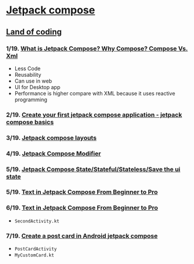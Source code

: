 # [Jetpack compose](https://www.youtube.com/playlist?list=PLzZEuVaFb9Ezi6LVAuEgzENCj8-032m_o)

## [Land of coding](https://www.youtube.com/@Landofcoding)

### 1/19. [What is Jetpack Compose? Why Compose? Compose Vs. Xml](https://youtu.be/k02U6T1qn_Y?si=qcID3cjO5Ok89c5S)
* Less Code
* Reusability
* Can use in web 
* UI for Desktop app
* Performance is higher compare with XML because it uses reactive programming


### 2/19. [Create your first jetpack compose application - jetpack compose basics](https://youtu.be/iEsa0M1-l6A?si=rKoSLqf_OKZ35E-K)


### 3/19. [Jetpack compose layouts](https://youtu.be/asxCEOl27Io?si=SODNTsZzXsSol7Yz)


### 4/19. [Jetpack Compose Modifier](https://youtu.be/vM0XhUOhnVI?si=K5EDJzXCFfWwKXeF)


### 5/19. [Jetpack Compose State/Stateful/Stateless/Save the ui state](https://youtu.be/zTTRV-_Ubkg?si=dXfDh7BQYIV7Xpa_)


### 5/19. [Text in Jetpack Compose From Beginner to Pro](https://youtu.be/mfNCRRY-uho?si=Z8sssB_69Jc2daB3)


### 6/19. [Text in Jetpack Compose From Beginner to Pro](https://youtu.be/mfNCRRY-uho?si=bUCRSRmJTMnR_6t9)

* `SecondActivity.kt`

### 7/19. [Create a post card in Android jetpack compose](https://youtu.be/KZGIouqkInY?si=d5o-fgmXu-AtdFKr)

* `PostCardActivity`
* `MyCustomCard.kt`
